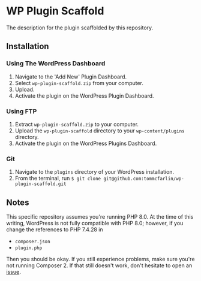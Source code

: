 # WP Plugin Scaffold

The description for the plugin scaffolded by this repository.

## Installation

### Using The WordPress Dashboard

1. Navigate to the 'Add New' Plugin Dashboard.
2. Select `wp-plugin-scaffold.zip` from your computer.
3. Upload.
4. Activate the plugin on the WordPress Plugin Dashboard.

### Using FTP

1. Extract `wp-plugin-scaffold.zip` to your computer.
2. Upload the `wp-plugin-scaffold` directory to your `wp-content/plugins` directory.
3. Activate the plugin on the WordPress Plugins Dashboard.

### Git

1. Navigate to the `plugins` directory of your WordPress installation.
2. From the terminal, run `$ git clone git@github.com:tommcfarlin/wp-plugin-scaffold.git`

## Notes

This specific repository assumes you're running PHP 8.0.  At the time of this writing, WordPress is not fully compatible with PHP 8.0; however, if you change the references to PHP 7.4.28 in

* `composer.json`
* `plugin.php`

Then you should be okay. If you still experience problems, make sure you're not running Composer 2. If that still doesn't work, don't hesitate to open an [issue](https://github.com/tommcfarlin/wp-plugin-scaffold/issues).
